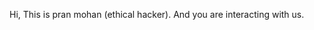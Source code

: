 Hi, This is pran mohan (ethical hacker). And you are interacting with us.

<!---
pranmohann/pranmohann is a ✨ special ✨ repository because its `README.md` (this file) appears on your GitHub profile.
You can click the Preview link to take a look at your changes.
--->
